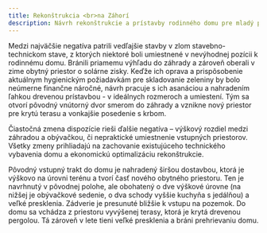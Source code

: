 ```yaml
---
title: Rekonštrukcia <br>na Záhorí
description: Návrh rekonštrukcie a prístavby rodinného domu pre mladý podnikateľský pár, venujúci sa lokálnemu pestovaniu zeleniny v bio kvalite. Pri spolupráci s klientmi bolo podstatné naplánovať postupnú realizáciu stavebných prác a racionálne pristúpiť k možnostiam vzhľadom na rozpočet. Návrh iba minimálnymi zásahmi do existujúcich konštrukcií napráva dispozičné problémy domu, pridáva potrebné hrúbky tepelnej izolácie a odhaľuje jeho skrytý potenciál – či už vo forme nových výhľadov, presvetlenia interiéru alebo prepojenia so záhradou.
---
```

Medzi najväčšie negatíva patrili vedľajšie stavby v zlom stavebno-technickom stave, z ktorých niektoré boli umiestnené v nevýhodnej pozícii k rodinnému domu. Bránili priamemu výhľadu do záhrady a zároveň oberali v zime obytný priestor o solárne zisky. Keďže ich oprava a prispôsobenie aktuálnym hygienickým požiadavkám pre skladovanie zeleniny by bolo neúmerne finančne náročné, návrh pracuje s ich asanáciou a nahradením ľahkou drevenou prístavbou - v ideálnych rozmeroch a umiestení. Tým sa otvorí pôvodný vnútorný dvor smerom do záhrady a vznikne nový priestor pre krytú terasu a vonkajšie posedenie s krbom.

Čiastočná zmena dispozície rieši ďalšie negatíva – výškový rozdiel medzi záhradou a obývačkou, či nepraktické umiestnenie vstupných priestorov. Všetky zmeny prihliadajú na zachovanie existujúceho technického vybavenia domu a ekonomickú optimalizáciu rekonštrukcie.

Pôvodný vstupný trakt do domu je nahradený širšou dostavbou, ktorá je výškovo na úrovni terénu a tvorí časť nového obytného priestoru. Ten je navrhnutý v pôvodnej polohe, ale obohatený o dve výškové úrovne (na nižšej je obývačkové sedenie, o dva schody vyššie kuchyňa s jedálňou) a veľké presklenia. Zádverie je presunuté bližšie k vstupu na pozemok. Do domu sa vchádza z priestoru vyvýšenej terasy, ktorá je krytá drevenou pergolou. Tá zároveň v lete tieni veľké presklenia a bráni prehrievaniu domu.


